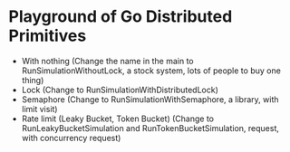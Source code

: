 # Playground of Go Distributed Primitives
- With nothing (Change the name in the main to RunSimulationWithoutLock, a stock system, lots of people to buy one thing)
- Lock (Change to RunSimulationWithDistributedLock)
- Semaphore (Change to RunSimulationWithSemaphore, a library, with limit visit)
- Rate limit (Leaky Bucket, Token Bucket) (Change to RunLeakyBucketSimulation and RunTokenBucketSimulation, request, with concurrency request)